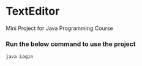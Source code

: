 # TextEditor
Mini Project for Java Programming Course

### Run the below command to use the project
```
java Login
```

